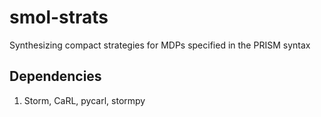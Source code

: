# smol-strats

Synthesizing compact strategies for MDPs specified in the PRISM syntax

## Dependencies

1. Storm, CaRL, pycarl, stormpy
